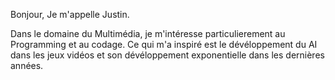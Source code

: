 Bonjour, Je m'appelle Justin.

Dans le domaine du Multimédia, je m'intéresse particulierement au Programming et au codage. Ce qui m'a inspiré est le dévéloppement du AI dans les jeux vidéos et son dévéloppement exponentielle dans les dernières années.


